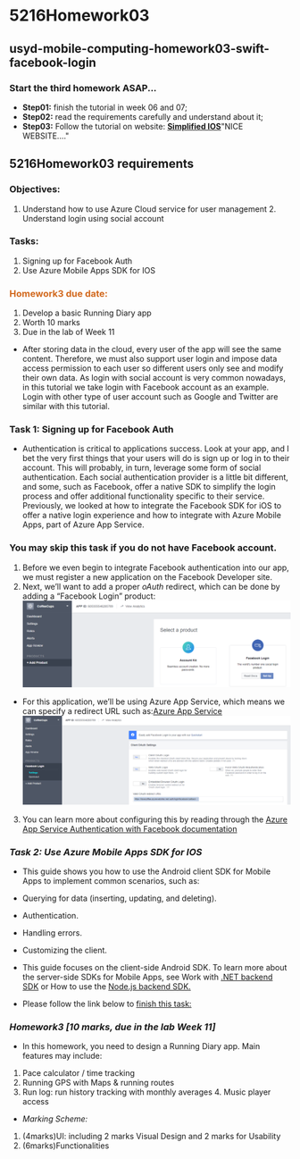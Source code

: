 # 5216Homework03
## usyd-mobile-computing-homework03-swift-facebook-login
### Start the third homework ASAP...
- __Step01:__
finish  the tutorial in week 06 and 07;
- __Step02:__
read the requirements carefully and understand about it;
- __Step03:__
Follow the tutorial on website: [__Simplified IOS__](https://www.simplifiedios.net/facebook-login-swift-3-tutorial/)"NICE WEBSITE...."

## 5216Homework03 requirements
### **Objectives**:
1. Understand how to use Azure Cloud service for user management 2. Understand login using social account
### **Tasks**:
1. Signing up for Facebook Auth
2. Use Azure Mobile Apps SDK for IOS
### <font color=#D2691E>__Homework3 due date:__</font>
1. Develop a basic Running Diary app
2. Worth 10 marks
3. Due in the lab of Week 11

- After storing data in the cloud, every user of the app will see the same content. Therefore, we must also support user login and impose data access permission to each user so different users only see and modify their own data. As login with social account is very common nowadays, in this tutorial we take login with Facebook account as an example. Login with other type of user account such as Google and Twitter are similar with this tutorial.
### **Task 1: Signing up for Facebook Auth**
- Authentication is critical to applications success. Look at your app, and I bet the very first things that your users will do is sign up or log in to their account. This will probably, in turn, leverage some form of social authentication. Each social authentication provider is a little bit different, and some, such as Facebook, offer a native SDK to simplify the login process and offer additional functionality specific to their service. Previously, we looked at how to integrate the Facebook SDK for iOS to offer a native login experience and how to integrate with Azure Mobile Apps, part of Azure App Service.
### You may skip this task if you do not have Facebook account.
1. Before we even begin to integrate Facebook authentication into our app, we must register a new application on the Facebook Developer site. [](https://developers.facebook.com/)
2. Next, we’ll want to add a proper _oAuth_ redirect, which can be done by adding a “Facebook Login” product:<br /> ![](1.png)
- For this application, we’ll be using Azure App Service, which means we can specify a redirect URL such as:[Azure App Service](https://[AppServiceApplicationURL]/.auth/login/facebook/callback) ![](2.png)
3. You can learn more about configuring this by reading through the [Azure App Service Authentication with Facebook documentation](https://docs.microsoft.com/en-us/azure/app-service-mobile/app-service-mobile-how-to-configure-facebook-authentication)
### _Task 2: Use Azure Mobile Apps SDK for IOS_
- This guide shows you how to use the Android client SDK for Mobile Apps to implement common scenarios, such as:
- Querying for data (inserting, updating, and deleting).
- Authentication.
- Handling errors.
- Customizing the client.
- This guide focuses on the client-side Android SDK. To learn more about the server-side SDKs for Mobile Apps, see Work with [.NET backend SDK](https://docs.microsoft.com/en-us/azure/app-service-mobile/app-service-mobile-dotnet-backend-how-to-use-server-sdk) or How to use the [Node.js backend SDK.](https://docs.microsoft.com/en-us/azure/app-service-mobile/app-service-mobile-node-backend-how-to-use-server-sdk)


- Please follow the link below to [finish this task:](https://docs.microsoft.com/en-us/azure/app-service-mobile/app-service-mobile-ios-how-to-use-client-library)

### _Homework3 [10 marks, due in the lab Week 11]_
- In this homework, you need to design a Running Diary app. Main features may include:
1. Pace calculator / time tracking
2. Running GPS with Maps & running routes
3. Run log: run history tracking with monthly averages 4. Music player access
- _Marking Scheme:_
1. (4marks)UI: including 2 marks Visual Design and 2 marks for Usability
2. (6marks)Functionalities



